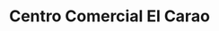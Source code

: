 ---
title: "Centro Comercial El Carao"
url: /guapiles/centro-comercial-el-carao/
shop: centro comercial
---